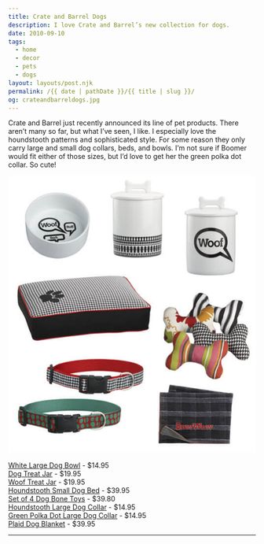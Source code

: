 ```yaml
---
title: Crate and Barrel Dogs
description: I love Crate and Barrel’s new collection for dogs.
date: 2010-09-10
tags: 
  - home
  - decor
  - pets
  - dogs
layout: layouts/post.njk
permalink: /{{ date | pathDate }}/{{ title | slug }}/
og: crateandbarreldogs.jpg
---
```


Crate and Barrel just recently announced its line of pet products. There aren’t many so far, but what I’ve seen, I like. I especially love the houndstooth patterns and sophisticated style. For some reason they only carry large and small dog collars, beds, and bowls. I’m not sure if Boomer would fit either of those sizes, but I’d love to get her the green polka dot collar. So cute!

![](/img/crateandbarreldogs.jpg)

[White Large Dog Bowl](http://www.crateandbarrel.com/decorating-and-accessories/pet-accessories/white-large-dog-bowl/s664114) - $14.95  
[Dog Treat Jar](http://www.crateandbarrel.com/decorating-and-accessories/pet-accessories/dog-treat-jar/s664076) - $19.95  
[Woof Treat Jar](http://www.crateandbarrel.com/decorating-and-accessories/pet-accessories/%22woof%22-treat-jar/s664068) - $19.95  
[Houndstooth Small Dog Bed](http://www.crateandbarrel.com/decorating-and-accessories/pet-accessories/houndstooth-small-dog-bed/s666711) - $39.95  
[Set of 4 Dog Bone Toys](http://www.crateandbarrel.com/decorating-and-accessories/pet-accessories/set-of-4-dog-bone-toys/s689524) - $39.80  
[Houndstooth Large Dog Collar](http://www.crateandbarrel.com/decorating-and-accessories/pet-accessories/houndstooth-large-dog-collar/s673113) - $14.95  
[Green Polka Dot Large Dog Collar](http://www.crateandbarrel.com/decorating-and-accessories/pet-accessories/green-polka-dot-large-dog-collar/s673130) - $14.95  
[Plaid Dog Blanket](http://www.crateandbarrel.com/decorating-and-accessories/pet-accessories/plaid-dog-blanket/s676520) - $39.95

---
